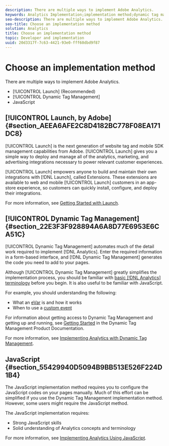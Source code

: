 ```yaml
---
description: There are multiple ways to implement Adobe Analytics.
keywords: Analytics Implementation;implementation method;dynamic tag management;dtm;javascript
seo-description: There are multiple ways to implement Adobe Analytics.
seo-title: Choose an implementation method
solution: Analytics
title: Choose an implementation method
topic: Developer and implementation
uuid: 20d3317f-7c63-4421-93e0-fff60dbd9f87
---
```


# Choose an implementation method

There are multiple ways to implement Adobe Analytics.

* [!UICONTROL Launch] (Recommended) 
* [!UICONTROL Dynamic Tag Management] 
* JavaScript

## [!UICONTROL Launch, by Adobe] {#section_AEEA6AFE2C8D4182BC778F08EA171DC8}

[!UICONTROL Launch] is the next generation of website tag and mobile SDK management capabilities from Adobe. [!UICONTROL Launch] gives you a simple way to deploy and manage all of the analytics, marketing, and advertising integrations necessary to power relevant customer experiences.

[!UICONTROL Launch] empowers anyone to build and maintain their own integrations with [!DNL Launch], called Extensions. These extensions are available to web and mobile [!UICONTROL Launch] customers in an app-store experience, so customers can quickly install, configure, and deploy their integrations.

For more information, see [Getting Started with Launch](https://docs.adobelaunch.com/getting-started).

## [!UICONTROL Dynamic Tag Management] {#section_22E3F3F928894A6A8D77E6953E6CA51C}

[!UICONTROL Dynamic Tag Management] automates much of the detail work required to implement [!DNL Analytics]. Enter the required information in a form-based interface, and [!DNL Dynamic Tag Management] generates the code you need to add to your pages.

Although [!UICONTROL Dynamic Tag Management] greatly simplifies the implementation process, you should be familiar with [basic [!DNL Analytics] terminology](../../implement/analytics-terminology-basics/analytics-terminology-basics.md#concept_4A3368DE509E41969497405ED0DC0CEF) before you begin. It is also useful to be familiar with JavaScript.

For example, you should understanding the following:

* What an [eVar](https://marketing.adobe.com/resources/help/en_US/reference/conversion_var_admin.html) is and how it works 
* When to use a [custom event](../../implement/analytics-terminology-basics/c-props-evars/event-custom.md#concept_CDA3C98C85B24A71B4B5C71F24BF918F)

For information about getting access to Dynamic Tag Management and getting up and running, see [Getting Started](https://marketing.adobe.com/resources/help/en_US/dtm/get_started.html) in the Dynamic Tag Management Product Documentation.

For more information, see [Implementing Analytics with Dynamic Tag Management](../../implement/c-implement-with-dtm/dtm-implementation-overview.md).

## JavaScript {#section_55429940D5094B9BB513E526F224D1B4}

The JavaScript implementation method requires you to configure the JavaScript codes on your pages manually. Much of this effort can be simplified if you use the Dynamic Tag Management implementation method. However, some users might require the JavaScript method.

The JavaScript implementation requires:

* Strong JavaScript skills 
* Solid understanding of Analytics concepts and terminology

For more information, see [Implementing Analytics Using JavaScript](../../implement/js-implementation/javascript-implementation-overview.md). 
